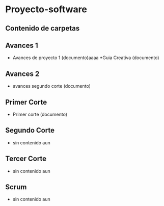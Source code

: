 # Proyecto-software

## Contenido de carpetas

## Avances 1
* Avances de proyecto 1 (documento)aaaa
*Guia Creativa (documento)

## Avances 2
* avances segundo corte (documento)
## Primer Corte
* Primer corte (documento)

## Segundo Corte
* sin contenido aun

## Tercer Corte
* sin contenido aun

## Scrum
* sin contenido aun
